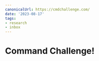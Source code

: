 ```yaml
---
canonicalUrl: https://cmdchallenge.com/
date: '2023-08-17'
tags:
- research
- inbox
---
```


# Command Challenge!